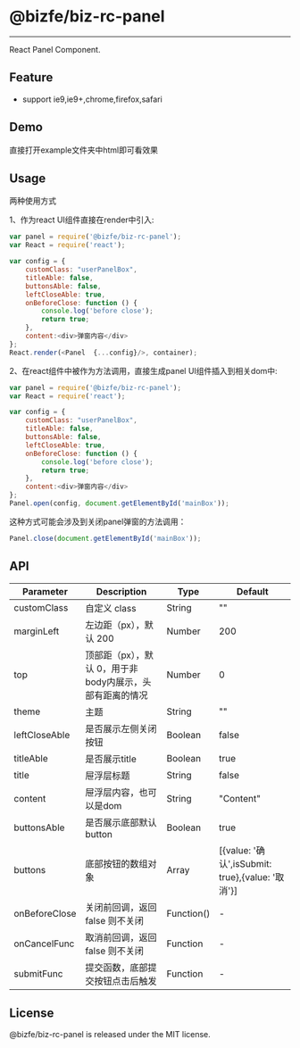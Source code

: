 # @bizfe/biz-rc-panel
---

React Panel Component.

## Feature

* support ie9,ie9+,chrome,firefox,safari
## Demo

直接打开example文件夹中html即可看效果

## Usage
两种使用方式

1、作为react UI组件直接在render中引入:
```js
var panel = require('@bizfe/biz-rc-panel');
var React = require('react');

var config = {
    customClass: "userPanelBox",
    titleAble: false,
    buttonsAble: false,
    leftCloseAble: true,
    onBeforeClose: function () {
        console.log('before close');
        return true;
    },
    content:<div>弹窗内容</div>
};
React.render(<Panel  {...config}/>, container);
```
2、在react组件中被作为方法调用，直接生成panel UI组件插入到相关dom中:
```js
var panel = require('@bizfe/biz-rc-panel');
var React = require('react');

var config = {
    customClass: "userPanelBox",
    titleAble: false,
    buttonsAble: false,
    leftCloseAble: true,
    onBeforeClose: function () {
        console.log('before close');
        return true;
    },
    content:<div>弹窗内容</div>
};
Panel.open(config, document.getElementById('mainBox'));
```
这种方式可能会涉及到关闭panel弹窗的方法调用：
```js
Panel.close(document.getElementById('mainBox'));
```

## API

| Parameter        | Description                        | Type          | Default                  |
|------------------|------------------------------------|---------------|--------------------------|
| customClass   | 自定义 class          | String        | ""                        |
| marginLeft          | 左边距（px），默认 200                       | Number        | 200                |
| top            | 顶部距（px），默认 0，用于非body内展示，头部有距离的情况                 | Number        | 0                        |
| theme  | 主题            | String        | ""                       |
| leftCloseAble         | 是否展示左侧关闭按钮                     | Boolean        | false                       |
| titleAble         | 是否展示title              | Boolean      | true    |
| title  | 屉浮层标题              | String          | false                    |
| content  | 屉浮层内容，也可以是dom | String | "Content" |
| buttonsAble | 是否展示底部默认button           | Boolean  | true        |
| buttons  | 底部按钮的数组对象             | Array          | [{value: '确认',isSubmit: true},{value: '取消'}]                    |
| onBeforeClose        | 关闭前回调，返回 false 则不关闭            | Function() | -     |
| onCancelFunc        | 取消前回调，返回 false 则不关闭            | Function        | -                        |
| submitFunc           | 提交函数，底部提交按钮点击后触发        | Function        | -                     |


## License

@bizfe/biz-rc-panel is released under the MIT license.
